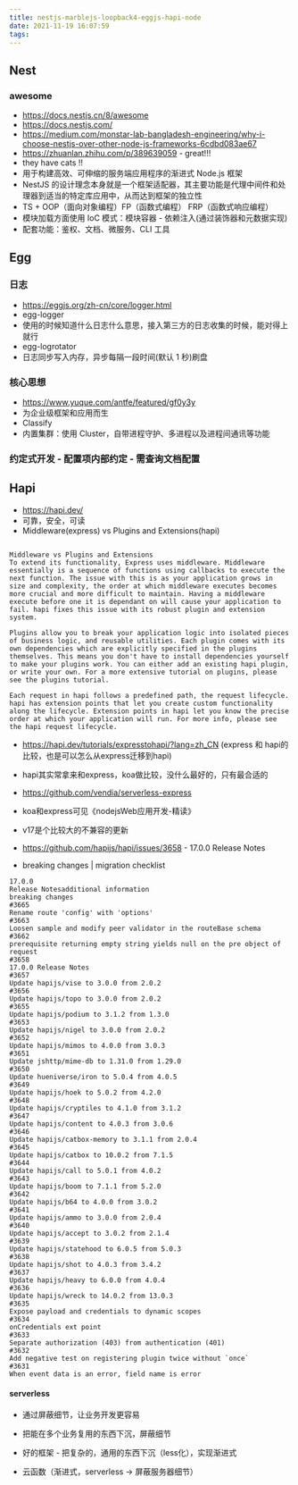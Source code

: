 ```yaml
---
title: nestjs-marblejs-loopback4-eggjs-hapi-node
date: 2021-11-19 16:07:59
tags:
---
```

## Nest
### awesome
- https://docs.nestjs.cn/8/awesome
- https://docs.nestjs.com/
- https://medium.com/monstar-lab-bangladesh-engineering/why-i-choose-nestjs-over-other-node-js-frameworks-6cdbd083ae67
- https://zhuanlan.zhihu.com/p/389639059 - great!!!
- they have cats !!
- 用于构建高效、可伸缩的服务端应用程序的渐进式 Node.js 框架
- NestJS 的设计理念本身就是一个框架适配器，其主要功能是代理中间件和处理器到适当的特定库应用中，从而达到框架的独立性
- TS  +  OOP（面向对象编程）FP（函数式编程） FRP（函数式响应编程）
- 模块加载方面使用 IoC 模式：模块容器 - 依赖注入(通过装饰器和元数据实现)
- 配套功能：鉴权、文档、微服务、CLI 工具

## Egg

### 日志
- https://eggjs.org/zh-cn/core/logger.html
- egg-logger
- 使用的时候知道什么日志什么意思，接入第三方的日志收集的时候，能对得上就行
- egg-logrotator
- 日志同步写入内存，异步每隔一段时间(默认 1 秒)刷盘
### 核心思想
- https://www.yuque.com/antfe/featured/gf0y3y
- 为企业级框架和应用而生
- Classify
- 内置集群：使用 Cluster，自带进程守护、多进程以及进程间通讯等功能

### 约定式开发 - 配置项内部约定 - 需查询文档配置



## Hapi
- https://hapi.dev/
- 可靠，安全，可读
- Middleware(express) vs Plugins and Extensions(hapi)
```

Middleware vs Plugins and Extensions
To extend its functionality, Express uses middleware. Middleware essentially is a sequence of functions using callbacks to execute the next function. The issue with this is as your application grows in size and complexity, the order at which middleware executes becomes more crucial and more difficult to maintain. Having a middleware execute before one it is dependant on will cause your application to fail. hapi fixes this issue with its robust plugin and extension system.

Plugins allow you to break your application logic into isolated pieces of business logic, and reusable utilities. Each plugin comes with its own dependencies which are explicitly specified in the plugins themselves. This means you don't have to install dependencies yourself to make your plugins work. You can either add an existing hapi plugin, or write your own. For a more extensive tutorial on plugins, please see the plugins tutorial.

Each request in hapi follows a predefined path, the request lifecycle. hapi has extension points that let you create custom functionality along the lifecycle. Extension points in hapi let you know the precise order at which your application will run. For more info, please see the hapi request lifecycle.
```
- https://hapi.dev/tutorials/expresstohapi/?lang=zh_CN  (express 和 hapi的比较，也是可以怎么从express迁移到hapi)
- hapi其实常拿来和express，koa做比较，没什么最好的，只有最合适的
- https://github.com/vendia/serverless-express
- koa和express可见《nodejsWeb应用开发-精读》

- v17是个比较大的不兼容的更新
- https://github.com/hapijs/hapi/issues/3658  - 17.0.0 Release Notes
- breaking changes | migration checklist
```
17.0.0
Release Notesadditional information
breaking changes
#3665
Rename route 'config' with 'options'
#3663
Loosen sample and modify peer validator in the routeBase schema
#3662
prerequisite returning empty string yields null on the pre object of request
#3658
17.0.0 Release Notes
#3657
Update hapijs/vise to 3.0.0 from 2.0.2
#3656
Update hapijs/topo to 3.0.0 from 2.0.2
#3655
Update hapijs/podium to 3.1.2 from 1.3.0
#3653
Update hapijs/nigel to 3.0.0 from 2.0.2
#3652
Update hapijs/mimos to 4.0.0 from 3.0.3
#3651
Update jshttp/mime-db to 1.31.0 from 1.29.0
#3650
Update hueniverse/iron to 5.0.4 from 4.0.5
#3649
Update hapijs/hoek to 5.0.2 from 4.2.0
#3648
Update hapijs/cryptiles to 4.1.0 from 3.1.2
#3647
Update hapijs/content to 4.0.3 from 3.0.6
#3646
Update hapijs/catbox-memory to 3.1.1 from 2.0.4
#3645
Update hapijs/catbox to 10.0.2 from 7.1.5
#3644
Update hapijs/call to 5.0.1 from 4.0.2
#3643
Update hapijs/boom to 7.1.1 from 5.2.0
#3642
Update hapijs/b64 to 4.0.0 from 3.0.2
#3641
Update hapijs/ammo to 3.0.0 from 2.0.4
#3640
Update hapijs/accept to 3.0.2 from 2.1.4
#3639
Update hapijs/statehood to 6.0.5 from 5.0.3
#3638
Update hapijs/shot to 4.0.3 from 3.4.2
#3637
Update hapijs/heavy to 6.0.0 from 4.0.4
#3636
Update hapijs/wreck to 14.0.2 from 13.0.3
#3635
Expose payload and credentials to dynamic scopes
#3634
onCredentials ext point
#3633
Separate authorization (403) from authentication (401)
#3632
Add negative test on registering plugin twice without `once`
#3631
When event data is an error, field name is error
```

#### serverless
- 通过屏蔽细节，让业务开发更容易
- 把能在多个业务复用的东西下沉，屏蔽细节
- 好的框架 - 把复杂的，通用的东西下沉（less化），实现渐进式

- 云函数（渐进式，serverless -> 屏蔽服务器细节）